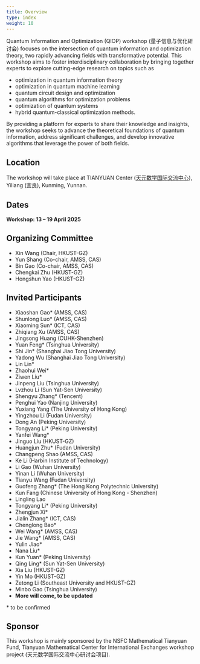 ```yaml
---
title: Overview
type: index
weight: 10
---
```


Quantum Information and Optimization (QIOP) workshop (量子信息与优化研讨会) focuses on the intersection of quantum information and optimization theory, two rapidly advancing fields with transformative potential. 
This workshop aims to foster interdisciplinary collaboration by bringing together experts to explore cutting-edge research on topics such as 
- optimization in quantum information theory
- optimization in quantum machine learning
- quantum circuit design and optimization 
- quantum algorithms for optimization problems
- optimization of quantum systems
- hybrid quantum-classical optimization methods. 

By providing a platform for experts to share their knowledge and insights, the workshop seeks to advance the theoretical foundations of quantum information, address significant challenges, and develop innovative algorithms that leverage the power of both fields.


## Location

The workshop will take place at TIANYUAN Center ([天元数学国际交流中心](http://tianyuan.amss.ac.cn/)), Yiliang (宜良), Kunming, Yunnan.

## Dates

**Workshop: 13 – 19 April 2025**



## Organizing Committee

- Xin Wang (Chair, HKUST-GZ)
- Yun Shang (Co-chair, AMSS, CAS)
- Bin Gao (Co-chair, AMSS, CAS)
- Chengkai Zhu (HKUST-GZ)
- Hongshun Yao (HKUST-GZ)


## Invited Participants
- Xiaoshan Gao* (AMSS, CAS)
- Shunlong Luo* (AMSS, CAS)
- Xiaoming Sun* (ICT, CAS)
- Zhiqiang Xu (AMSS, CAS)
- Jingsong Huang (CUHK-Shenzhen)
- Yuan Feng* (Tsinghua University)
- Shi Jin* (Shanghai Jiao Tong University)
- Yadong Wu (Shanghai Jiao Tong University)
- Lin Lin*
- Zhaohui Wei*
- Ziwen Liu*
- Jinpeng Liu (Tsinghua University)
- Lvzhou Li (Sun Yat-Sen University)
- Shengyu Zhang* (Tencent)
- Penghui Yao (Nanjing University)
- Yuxiang Yang (The University of Hong Kong)
- Yingzhou Li (Fudan University)
- Dong An (Peking University)
- Tongyang Li* (Peking University)
- Yanfei Wang*
- Jinguo Liu (HKUST-GZ)
- Huangjun Zhu* (Fudan University)
- Changpeng Shao (AMSS, CAS)
- Ke Li (Harbin Institute of Technology)
- Li Gao (Wuhan University)
- Yinan Li (Wuhan University)
- Tianyu Wang (Fudan University)
- Guofeng Zhang* (The Hong Kong Polytechnic University)
- Kun Fang  (Chinese University of Hong Kong - Shenzhen)
- Lingling Lao
- Tongyang Li* (Peking University)
- Zhengjun Xi*
- Jialin Zhang* (ICT, CAS)
- Chenglong Bao*
- Wei Wang* (AMSS, CAS)
- Jie Wang* (AMSS, CAS)
- Yulin Jiao*
- Nana Liu* 
- Kun Yuan* (Peking University)
- Qing Ling*  (Sun Yat-Sen University)
- Xia Liu (HKUST-GZ)
- Yin Mo (HKUST-GZ)
- Zetong Li (Southeast University and HKUST-GZ)
- Minbo Gao (Tsinghua University)
- **More will come, to be updated**

\* to be confirmed



## Sponsor

This workshop is mainly sponsored by the NSFC Mathematical Tianyuan Fund, Tianyuan Mathematical Center for International Exchanges workshop project (天元数学国际交流中心研讨会项目).
